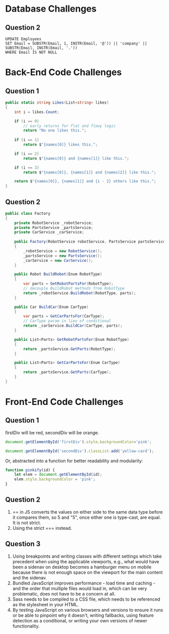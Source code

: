 # Database Challenges

## Question 2

```sqlite
UPDATE Employees
SET Email = SUBSTR(Email, 1, INSTR(Email, '@')) || 'company' || SUBSTR(Email, INSTR(Email, '.'))
WHERE Email IS NOT NULL
```

# Back-End Code Challenges

## Question 1


```csharp
public static string Likes(List<string> likes)
{
    int i = likes.Count;

    if (i == 0)
        // early returns for flat and flowy logic
        return "No one likes this.";
			
    if (i == 1)
        return $"{names[0]} likes this.";

    if (i == 2)
        return $"{names[0]} and {names[1]} like this.";

    if (i == 3)
        return $"{names[0]}, {names[1]} and {names[2]} like this.";

    return $"{names[0]}, {names[1]} and {i - 2} others like this.";
}
```

## Question 2


```csharp
public class Factory
{
    private RobotService _robotService;
    private PartsService _partsService;
    private CarService _carService;
    
    public Factory(RobotService robotService, PartsService partsService)
    {
        _robotService = new RobotService();
        _partsService = new PartsService();
        _carService = new CarService();
    }

    public Robot BuildRobot(Enum RobotType)
    {
        var parts = GetRobotPartsFor(RobotType);
        // decouple BuildRobot methods from RobotType
        return _robotService.BuildRobot(RobotType, parts);
    }

    public Car BuildCar(Enum CarType)
    {
        var parts = GetCarPartsFor(CarType);
        // CarType param in lieu of conditional
        return _carService.BuildCar(CarType, parts);
    }

    public List<Parts> GetRobotPartsFor(Enum RobotType)
    {
        return _partsService.GetParts(RobotType);
    }

    public List<Parts> GetCarPartsFor(Enum CarType)
    {
        return _partsService.GetParts(CarType);
    }
}
```

# Front-End Code Challenges

## Question 1

firstDiv will be red, secondDiv will be orange.

```javascript
document.getElementById('firstDiv').style.backgroundColor='pink';
```

```javascript
document.getElementById('secondDiv').classList.add('yellow-card');
```

Or, abstracted into a function for better readability and modularity:

```javascript
function pinkify(id) {
    let elem = document.getElementById(id);
    elem.style.backgroundColor = 'pink'; 
}
```

## Question 2

1. == in JS converts the values on either side to the same data type before it compares them, so 5 and "5", once either one is type-cast, are equal. It is not strict.
2. Using the strict === instead. 

## Question 3

1. Using breakpoints and writing classes with different settings which take precedent when using the applicable viewports, e.g., what would have been a sidenav on desktop becomes a hamburger menu on mobile because there is not enough space on the viewport for the main content and the sidenav. 
2. Bundled JavaScript improves performance - load time and caching - and the order that multiple files would load in, which can be very problematic, does not have to be a concern at all.
3. Sass needs to be compiled to a CSS file, which needs to be referenced as the stylesheet in your HTML. 
4. By testing JavaScript on various browsers and versions to ensure it runs or be able to pinpoint why it doesn't, writing fallbacks, using feature detection as a conditional, or writing your own versions of newer functionality. 
